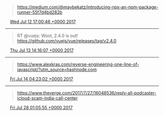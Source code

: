 > https://medium.com/@maybekatz/introducing-npx-an-npm-package-runner-55f7d4bd282b

<img src="/media/tweet.ico" width="12" /> [Wed Jul 12 17:00:46 +0000 2017](https://twitter.com/eduplessis/status/885182154954637313)

----

> RT @vuejs: Woot, 2.4.0 is out! https://github.com/vuejs/vue/releases/tag/v2.4.0

<img src="/media/tweet.ico" width="12" /> [Thu Jul 13 14:16:07 +0000 2017](https://twitter.com/eduplessis/status/885503110118027264)

----

> https://www.alexkras.com/reverse-engineering-one-line-of-javascript/?utm_source=hashnode.com

<img src="/media/tweet.ico" width="12" /> [Fri Jul 14 04:23:02 +0000 2017](https://twitter.com/eduplessis/status/885716240622206976)

----

> https://www.theverge.com/2017/7/27/16048536/reply-all-podcaster-icloud-scam-india-call-center

<img src="/media/tweet.ico" width="12" /> [Fri Jul 28 01:05:55 +0000 2017](https://twitter.com/eduplessis/status/890740064787017728)